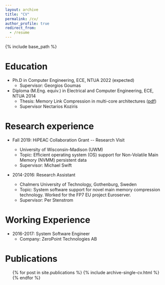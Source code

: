 ```yaml
---
layout: archive
title: "CV"
permalink: /cv/
author_profile: true
redirect_from:
  - /resume
---
```


{% include base_path %}

Education
======
* Ph.D in Computer Engineering, ECE, NTUA 2022 (expected)
  * Supervisor: Georgios Goumas
* Diploma (M.Eng. equiv.) in Electrical and Computer Engineering, ECE, NTUA 2014
  * Thesis: Memory Link Compression in multi-core architectures ([pdf](http://artemis.cslab.ece.ntua.gr:8080/jspui/bitstream/123456789/16957/1/DT2014-0197.pdf))
  * Supervisor Nectarios Koziris


Research experience
======
* Fall 2019: HiPEAC Collaboration Grant -- Research Visit 
  * University of Wisconsin-Madison (UWM)
  * Topic: Εfficient operating system (OS) support for Non-Volatile Main Memory (NVMM) persistent data
  * Supervisor: Michael Swift

* 2014-2016: Research Assistant
  * Chalmers University of Technology, Gothenburg, Sweden
  * Topic: System software support for novel main memory compression technology. Worked for the FP7 EU project Euroserver. 
  * Supervisor: Per Stenstrom
  
Working Experience
======
* 2016-2017: System Software Engineer
  * Company: ZeroPoint Technologies AB 

Publications
======
  <ul>{% for post in site.publications %}
    {% include archive-single-cv.html %}
  {% endfor %}</ul>
  

 
